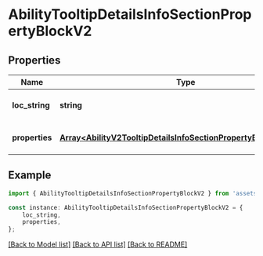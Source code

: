 # AbilityTooltipDetailsInfoSectionPropertyBlockV2


## Properties

Name | Type | Description | Notes
------------ | ------------- | ------------- | -------------
**loc_string** | **string** |  | [optional] [default to undefined]
**properties** | [**Array&lt;AbilityV2TooltipDetailsInfoSectionPropertyBlockProperty&gt;**](AbilityV2TooltipDetailsInfoSectionPropertyBlockProperty.md) |  | [optional] [default to undefined]

## Example

```typescript
import { AbilityTooltipDetailsInfoSectionPropertyBlockV2 } from 'assets-deadlock-api-client';

const instance: AbilityTooltipDetailsInfoSectionPropertyBlockV2 = {
    loc_string,
    properties,
};
```

[[Back to Model list]](../README.md#documentation-for-models) [[Back to API list]](../README.md#documentation-for-api-endpoints) [[Back to README]](../README.md)
